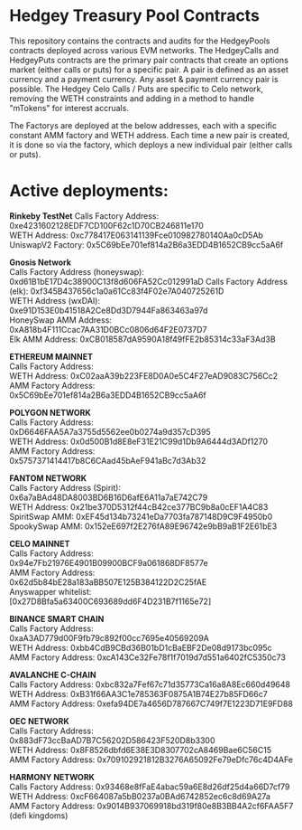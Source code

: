 # Hedgey Treasury Pool Contracts

This repository contains the contracts and audits for the HedgeyPools contracts deployed across various EVM networks. 
The HedgeyCalls and HedgeyPuts contracts are the primary pair contracts that create an options market (either calls or puts) for a specific pair. 
A pair is defined as an asset currency and a payment currency. Any asset & payment currency pair is possible. 
The Hedgey Celo Calls / Puts are specific to Celo network, removing the WETH constraints and adding in a method to handle "mTokens" for interest accruals. 

The Factorys are deployed at the below addresses, each with a specific constant AMM factory and WETH address. 
Each time a new pair is created, it is done so via the factory, which deploys a new individual pair (either calls or puts). 



# Active deployments:

**Rinkeby TestNet**
Calls Factory Address: 0xe4231602128EDF7CD100F62c1D70CB246811e170      
WETH Address: 0xc778417E063141139Fce010982780140Aa0cD5Ab              
UniswapV2 Factory: 0x5C69bEe701ef814a2B6a3EDD4B1652CB9cc5aA6f


**Gnosis Network**    
Calls Factory Address (honeyswap): 0xd61B1bE17D4c38900C13f8d606FA52Cc012991aD 
Calls Factory Address (elk): 0xf345B437656c1a0a61Cc83f4F02e7A040725261D   
WETH Address (wxDAI): 0xe91D153E0b41518A2Ce8Dd3D7944Fa863463a97d      
HoneySwap AMM Address: 0xA818b4F111Ccac7AA31D0BCc0806d64F2E0737D7    
Elk AMM Address: 0xCB018587dA9590A18f49fFE2b85314c33aF3Ad3B    

**ETHEREUM MAINNET**     
Calls Factory Address:   
WETH Address: 0xC02aaA39b223FE8D0A0e5C4F27eAD9083C756Cc2         
AMM Factory Address: 0x5C69bEe701ef814a2B6a3EDD4B1652CB9cc5aA6f    


**POLYGON NETWORK**   
Calls Factory Address: 0xD6646FAA5A7a3755d5562ee0b0274a9d357cD395    
WETH Address: 0x0d500B1d8E8eF31E21C99d1Db9A6444d3ADf1270    
AMM Factory Address: 0x5757371414417b8C6CAad45bAeF941aBc7d3Ab32    

**FANTOM NETWORK**   
Calls Factory Address (Spirit): 0x6a7aBAd48DA8003BD6B16D6afE6A11a7aE742C79     
WETH Address: 0x21be370D5312f44cB42ce377BC9b8a0cEF1A4C83      
SpiritSwap AMM: 0xEF45d134b73241eDa7703fa787148D9C9F4950b0     
SpookySwap AMM: 0x152eE697f2E276fA89E96742e9bB9aB1F2E61bE3    


**CELO MAINNET**   
Calls Factory Address: 0x94e7Fb21976E4901B09900BCF9a061868DF8577e           
AMM Factory Address: 0x62d5b84bE28a183aBB507E125B384122D2C25fAE     
Anyswapper whitelist: [0x27D8Bfa5a63400C693689dd6F4D231B7f1165e72]    

 
**BINANCE SMART CHAIN**   
Calls Factory Address: 0xaA3AD779d00F9fb79c892f00cc7695e40569209A     
WETH Address: 0xbb4CdB9CBd36B01bD1cBaEBF2De08d9173bc095c        
AMM Factory Address: 0xcA143Ce32Fe78f1f7019d7d551a6402fC5350c73     


**AVALANCHE C-CHAIN**    
Calls Factory Address: 0xbc832a7Fef67c71d35773Ca16a8A8Ec660d49648     
WETH Address: 0xB31f66AA3C1e785363F0875A1B74E27b85FD66c7       
AMM Factory Address: 0xefa94DE7a4656D787667C749f7E1223D71E9FD88   


**OEC NETWORK**    
Calls Factory Address: 0x883dF73ccBaAD7B7C56202D586423F520D8b3300    
WETH Address: 0x8F8526dbfd6E38E3D8307702cA8469Bae6C56C15    
AMM Factory Address: 0x709102921812B3276A65092Fe79eDfc76c4D4AFe  


**HARMONY NETWORK**    
Calls Factory Address: 0x93468e8fFaE4abac59a6E8d26df25d4a66D7cf79    
WETH Address: 0xcF664087a5bB0237a0BAd6742852ec6c8d69A27a        
AMM Factory Address: 0x9014B937069918bd319f80e8B3BB4A2cf6FAA5F7 (defi kingdoms)

